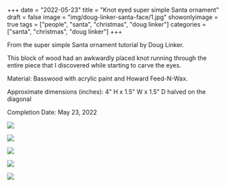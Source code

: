 +++
date = "2022-05-23"
title = "Knot eyed super simple Santa ornament"
draft = false
image = "img/doug-linker-santa-face/1.jpg"
showonlyimage = true
tags = ["people", "santa", "christmas", "doug linker"]
categories = ["santa", "christmas", "doug linker"]
+++

From the super simple Santa ornament tutorial by Doug Linker.

<!--more-->

This block of wood had an awkwardly placed knot running through
the entire piece that I discovered while starting to carve the eyes.


Material: Basswood with acrylic paint and Howard Feed-N-Wax.

Approximate dimensions (inches): 4" H x 1.5" W x 1.5" D halved on the diagonal

Completion Date: May 23, 2022

![](../../img/doug-linker-santa-face/1.jpg)

![](../../img/doug-linker-santa-face/2.jpg)

![](../../img/doug-linker-santa-face/3.jpg)

![](../../img/doug-linker-santa-face/4.jpg)

![](../../img/doug-linker-santa-face/5.jpg)
